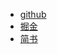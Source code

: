 - [github](https://github.com/akirastorm/blog/blob/master/stream%20pipe%E7%9A%84%E5%8E%9F%E7%90%86%E5%8F%8A%E7%AE%80%E5%8C%96%E6%BA%90%E7%A0%81%E5%88%86%E6%9E%90.md)
- [掘金](https://juejin.im/post/5a75403ef265da4e7c185b3b)
- [简书](https://www.jianshu.com/p/6bae1b8d835a)